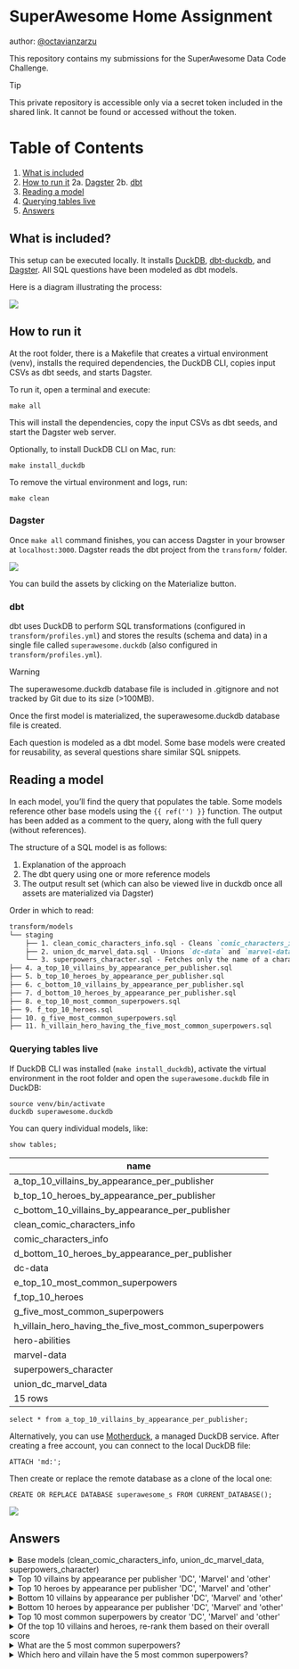 # SuperAwesome Home Assignment
author: [@octavianzarzu](https://www.linkedin.com/in/octavianz/)

This repository contains my submissions for the SuperAwesome Data Code Challenge.

> [!TIP]
> This private repository is accessible only via a secret token included in the shared link. It cannot be found or accessed without the token.

# Table of Contents
1. [What is included](#what-is-included)
2. [How to run it](#how-to-run-it)
    2a. [Dagster](#dagster)
    2b. [dbt](#dbt)
3. [Reading a model](#reading-a-model)
4. [Querying tables live](#querying-tables-live)
5. [Answers](#answers)


## What is included?

This setup can be executed locally. It installs [DuckDB](https://duckdb.org/), [dbt-duckdb](https://github.com/duckdb/dbt-duckdb), and [Dagster](https://dagster.io/). All SQL questions have been modeled as dbt models.

Here is a diagram illustrating the process:

![](./images/superawesome-diagram.png)

## How to run it

At the root folder, there is a Makefile that creates a virtual environment (venv), installs the required dependencies, the DuckDB CLI, copies input CSVs as dbt seeds, and starts Dagster.

To run it, open a terminal and execute:

```
make all
```

This will install the dependencies, copy the input CSVs as dbt seeds, and start the Dagster web server.

Optionally, to install DuckDB CLI on Mac, run:

```
make install_duckdb
```

To remove the virtual environment and logs, run:

```
make clean
```

### Dagster

Once `make all` command finishes, you can access Dagster in your browser at `localhost:3000`. Dagster reads the dbt project from the `transform/` folder.

![](./images/superawesome-dagster.png)

You can build the assets by clicking on the Materialize button.

### dbt 

dbt uses DuckDB to perform SQL transformations (configured in `transform/profiles.yml`) and stores the results (schema and data) in a single file called `superawesome.duckdb` (also configured in `transform/profiles.yml`).

> [!WARNING]
> The superawesome.duckdb database file is included in .gitignore and not tracked by Git due to its size (>100MB).

Once the first model is materialized, the superawesome.duckdb database file is created.

Each question is modeled as a dbt model. Some base models were created for reusability, as several questions share similar SQL snippets.

## Reading a model

In each model, you’ll find the query that populates the table. Some models reference other base models using the `{{ ref('') }}` function. The output has been added as a comment to the query, along with the full query (without references).

The structure of a SQL model is as follows:

1.	Explanation of the approach
2.	The dbt query using one or more reference models
3.	The output result set (which can also be viewed live in duckdb once all assets are materialized via Dagster)

Order in which to read: 

```md
transform/models
└── staging
    ├── 1. clean_comic_characters_info.sql - Cleans `comic_characters_info`. Used in Questions a, b, c, d, f
    ├── 2. union_dc_marvel_data.sql - Unions `dc-data` and `marvel-data`. Used in Questions a, b, c, d, e, f
    └── 3. superpowers_character.sql - Fetches only the name of a character and their superpower. Used in Questions e, g, h
├── 4. a_top_10_villains_by_appearance_per_publisher.sql
├── 5. b_top_10_heroes_by_appearance_per_publisher.sql
├── 6. c_bottom_10_villains_by_appearance_per_publisher.sql
├── 7. d_bottom_10_heroes_by_appearance_per_publisher.sql
├── 8. e_top_10_most_common_superpowers.sql
├── 9. f_top_10_heroes.sql
├── 10. g_five_most_common_superpowers.sql
├── 11. h_villain_hero_having_the_five_most_common_superpowers.sql
```


### Querying tables live 

If DuckDB CLI was installed (`make install_duckdb`), activate the virtual environment in the root folder and open the `superawesome.duckdb` file in DuckDB:

```
source venv/bin/activate
duckdb superawesome.duckdb
```

You can query individual models, like:

```
show tables;
```

|                           name                           |
|----------------------------------------------------------|
| a_top_10_villains_by_appearance_per_publisher             |
| b_top_10_heroes_by_appearance_per_publisher               |
| c_bottom_10_villains_by_appearance_per_publisher          |
| clean_comic_characters_info                               |
| comic_characters_info                                     |
| d_bottom_10_heroes_by_appearance_per_publisher            |
| dc-data                                                   |
| e_top_10_most_common_superpowers                          |
| f_top_10_heroes                                           |
| g_five_most_common_superpowers                            |
| h_villain_hero_having_the_five_most_common_superpowers    |
| hero-abilities                                            |
| marvel-data                                               |
| superpowers_character                                     |
| union_dc_marvel_data                                      |
|                           15 rows                        |

```
select * from a_top_10_villains_by_appearance_per_publisher;
```

Alternatively, you can use [Motherduck](https://motherduck.com/), a managed DuckDB service. After creating a free account, you can connect to the local DuckDB file:

```
ATTACH 'md:';
```

Then create or replace the remote database as a clone of the local one:

```
CREATE OR REPLACE DATABASE superawesome_s FROM CURRENT_DATABASE();
```

![](./images/superawesome-motherduck.png)

## Answers

<details><summary>Base models (clean_comic_characters_info, union_dc_marvel_data, superpowers_character) </summary>

### model: [clean_comic_characters_info](./transform/models/staging/clean_comic_characters_info.sql)

1.  The `Alignment` column (good, bad, neutral, and 7 NA values) identifies a character as either a villain (bad) or a hero (good).
2.  There is only one character that is identified as both a villain (bad) and a hero (good):
    
    ```sql
    SELECT name
    FROM comic_characters_info
    GROUP BY name
    HAVING count(distinct alignment) > 1;
    ```
    
    | Name  |
    |-------|
    | Atlas |
    
    However, this character is labeled differently by different publishers:
    
    | Name  | Alignment | Publisher         |
    |-------|-----------|-------------------|
    | Atlas | good      | Marvel Comics     |
    | Atlas | bad       | DC Comics         |
    
    Most questions focus on publisher-specific answers, so this doesn’t pose an issue.

3.  There are duplicate character names, and some characters appear across multiple publishers (e.g., `Atlas` above). Since no question requires attributes from `comic_characters_info` beyond name, alignment, and publisher, we can safely ‘drop’ the remaining features and select only one entry per character, publisher, and alignment.

    ```sql
    SELECT 
        name, 
        alignment, 
        publisher
    FROM comic_characters_info
    QUALIFY row_number() OVER (PARTITION BY name, alignment, publisher) = 1
    ORDER BY name;
    ```

    **718 rows (734 without filtering)**

    Some characters lack publisher information, but this does not affect our analysis.
    
    This subset will act as the base for further analysis.


    ```sql clean_comic_characters_info
    SELECT 
        name, 
        alignment, 
        publisher
    FROM {{ ref('comic_characters_info') }} 
    QUALIFY row_number() OVER (PARTITION BY name, alignment, publisher) = 1
    ORDER BY name
    ```

### model: [union_dc_marvel_data](./transform/models/staging/union_dc_marvel_data.sql)
    
**dc-data table**

1. The name represents a concatenation of the character name and the universe/comic name (in parentheses). We can extract only the first part (before the parentheses) using `split_part`, but there may be cases where the character name contains parentheses as well. Let’s look at those cases:

    ```sql
    SELECT split_part(name, '(', 1) as character_name 
    FROM "dc-data"
    GROUP BY ALL 
    HAVING count(*) > 1;
    ```

    **17 rows returned, of which:**
    
    - 12 have the same alive status (either deceased or alive in both comics they appear in)
    - 5 have a different status (deceased in one comic, alive in another)

    The only noticeable entry is `Krypto`

    ```sql
    SELECT split_part(name, '(', 1) as character_name, name, alive, appearances 
    FROM "dc-data"
    WHERE name like 'Krypto %';
    ```

    | character_name       | name                             | alive              | appearances |
    |----------------------|----------------------------------|--------------------|-------------|
    | Krypto 	           | Krypto (New Earth)	              | Living Characters  | 109         |
    | Krypto the Earth Dog | Krypto the Earth Dog (New Earth) | Living Characters  | 24          |
    | Krypto 	           | Krypto (Clone) (New Earth)       |	Deceased Characters| 1           |

    Even though it’s a clone/duplicate entry, the status is different, so the additional appearance will count toward the total.

    ```sql
    SELECT split_part(name, '(', 1) as character_name, 
       sum(appearances) 
    FROM "marvel-data"
    GROUP BY character_name
    ```

**marvel-data table** 

1. The same analysis can be done as for the `dc-data` file.

2. Character names are lowercase in `marvel-data`, while in `dc-data` and `comic_characters_info` they are capitalized.


    ```sql union_dc_marvel_data
    WITH 
    clean_dc_data AS 
    (
        SELECT 
            split_part(name, ' (', 1) as character_name, 
            sum(appearances) as appearances
        FROM {{ ref('dc-data') }} 
        GROUP BY character_name
    ),
    clean_marvel_data AS 
    (
        SELECT 
            split_part(name, ' (', 1) as character_name, 
            sum(appearances) as appearances
        FROM {{ ref('marvel-data') }} 
        GROUP BY character_name
    )
    SELECT 'DC Comics' as publisher, character_name, appearances
    FROM clean_dc_data
    UNION 
    SELECT 'Marvel Comics' as publisher, character_name, appearances
    FROM clean_marvel_data
    ```

### model: [superpowers_character](./transform/models/staging/superpowers_character.sql)

1. Cleans up the character name.
    
    ```sql
    SELECT 
        split_part(name, ' (', 1) as name, 
        superpowers
    FROM {{ ref('hero-abilities') }}
    ```

</details>

<details><summary>Top 10 villains by appearance per publisher 'DC', 'Marvel' and 'other'</summary>

### model: [a_top_10_villains_by_appearance_per_publisher](./transform/models/a_top_10_villains_by_appearance_per_publisher.sql)

1. Starting from the [clean_comic_characters_info](./transform/models/staging/clean_comic_characters_info.sql) model, and joining with the appearance data from the [dc-data and marvel-data union](./transform/models/staging/union_dc_marvel_data.sql).

2. Filter only the top 10 villains by appearances per publisher using the `QUALIFY` clause.

    ```sql
    SELECT 
        ccci.name,
        ccci.publisher,
        dmd.appearances
    FROM {{ ref('clean_comic_characters_info') }} ccci
        INNER JOIN {{ ref('union_dc_marvel_data') }} dmd ON lower(ccci.name) = lower(dmd.character_name) AND ccci.publisher = dmd.publisher
    WHERE ccci.alignment = 'bad'
    QUALIFY ROW_NUMBER() OVER (partition by ccci.publisher order by dmd.appearances desc) <= 10
    ORDER BY publisher asc, appearances desc
    ```

    | Name              | Publisher      | Appearances |
    |-------------------|----------------|-------------|
    | Joker             | DC Comics      | 517         |
    | Swamp Thing       | DC Comics      | 309         |
    | Big Barda         | DC Comics      | 216         |
    | Gorilla Grodd     | DC Comics      | 179         |
    | Bane              | DC Comics      | 157         |
    | Maxima            | DC Comics      | 124         |
    | Granny Goodness   | DC Comics      | 115         |
    | Black Manta       | DC Comics      | 95          |
    | Amazo             | DC Comics      | 71          |
    | Mister Mxyzptlk   | DC Comics      | 64          |
    | Sabretooth        | Marvel Comics  | 382         |
    | Venom             | Marvel Comics  | 371         |
    | Mephisto          | Marvel Comics  | 317         |
    | Thanos            | Marvel Comics  | 317         |
    | Bullseye          | Marvel Comics  | 277         |
    | Mandarin          | Marvel Comics  | 193         |
    | Ultron            | Marvel Comics  | 187         |
    | Sebastian Shaw    | Marvel Comics  | 174         |
    | Hela              | Marvel Comics  | 170         |
    | Dormammu          | Marvel Comics  | 132         |

    > Note: Many rows are filtered out when joining with `clean_comics_character_info` (this can be observed by changing from an INNER JOIN to a FULL OUTER JOIN). While one might perform the analysis based on dc-data and marvel-data only, we cannot determine if a character is good or bad without performing this join.

    Extended query without dbt ref's:

    ```sql 

    WITH clean_comics_character_info AS 
    (
        SELECT 
            name, 
            alignment, 
            publisher,
        FROM comic_characters_info
        QUALIFY row_number() OVER (PARTITION BY name, alignment, publisher) = 1
        ORDER BY name
    ),
    clean_dc_data AS 
    (
        SELECT 
            split_part(name, ' (', 1) as character_name, 
            sum(appearances) as appearances
        FROM "dc-data"
        GROUP BY character_name
    ),
    clean_marvel_data AS 
    (
        SELECT 
            split_part(name, ' (', 1) as character_name, 
            sum(appearances) as appearances
        FROM "marvel-data"
        GROUP BY character_name
    ),
    dc_marvel_data AS 
    (
        SELECT 'DC Comics' as publisher, character_name, appearances
        FROM clean_dc_data
        UNION 
        SELECT 'Marvel Comics' as publisher, character_name, appearances
        FROM clean_marvel_data
    )
    SELECT 
        ccci.name,
        ccci.publisher,
        dmd.appearances
    FROM clean_comics_character_info ccci
        INNER JOIN dc_marvel_data dmd ON lower(ccci.name) = lower(dmd.character_name) AND ccci.publisher = dmd.publisher
    WHERE ccci.alignment = 'bad'
    QUALIFY ROW_NUMBER() OVER (partition by ccci.publisher order by dmd.appearances desc) <= 10
    ORDER BY publisher asc, appearances desc
    ```

</details>


<details><summary>Top 10 heroes by appearance per publisher 'DC', 'Marvel' and 'other'</summary>

### model: [b_top_10_heroes_by_appearance_per_publisher.sql](./transform/models/b_top_10_heroes_by_appearance_per_publisher.sql)

1. Same as above, only replacing the alignment condition to be equal to `Good`.

    ```sql
    SELECT 
        ccci.name,
        ccci.publisher,
        dmd.appearances
    FROM {{ ref('clean_comic_characters_info') }} ccci
        INNER JOIN {{ ref('union_dc_marvel_data') }} dmd ON lower(ccci.name) = lower(dmd.character_name) AND ccci.publisher = dmd.publisher
    WHERE ccci.alignment = 'good'
    QUALIFY ROW_NUMBER() OVER (partition by ccci.publisher order by dmd.appearances desc) <= 10
    ORDER BY publisher asc, appearances desc
    ```

    | Name              | Publisher      | Appearances |
    |-------------------|----------------|-------------|
    | Batman            | DC Comics      | 3093        |
    | Superman          | DC Comics      | 2496        |
    | Wonder Woman      | DC Comics      | 1231        |
    | Aquaman           | DC Comics      | 1121        |
    | Flash             | DC Comics      | 1028        |
    | Alan Scott        | DC Comics      | 969         |
    | Alfred Pennyworth | DC Comics      | 930         |
    | Kyle Rayner       | DC Comics      | 716         |
    | Guy Gardner       | DC Comics      | 593         |
    | John Stewart      | DC Comics      | 549         |
    | Spider-Man        | Marvel Comics  | 4043        |
    | Captain America   | Marvel Comics  | 3362        |
    | Wolverine         | Marvel Comics  | 3062        |
    | Iron Man          | Marvel Comics  | 2966        |
    | Thor              | Marvel Comics  | 2259        |
    | Hulk              | Marvel Comics  | 2019        |
    | Vision            | Marvel Comics  | 1137        |
    | Jean Grey         | Marvel Comics  | 1115        |
    | Emma Frost        | Marvel Comics  | 886         |
    | Luke Cage         | Marvel Comics  | 862         |

</details>


<details><summary>Bottom 10 villains by appearance per publisher 'DC', 'Marvel' and 'other'</summary>

### model: [c_bottom_10_villains_by_appearance_per_publisher.sql](./transform/models/c_bottom_10_villains_by_appearance_per_publisher.sql)

1. Same query as in Question 1, but changing the ordering in the QUALIFY clause from 
`dmd.appearances DESC` to `dmd.appearances ASC`, and updating the ORDER BY in the outer query for readability.

    ```sql
    SELECT 
        ccci.name,
        ccci.publisher,
        dmd.appearances
    FROM {{ ref('clean_comic_characters_info') }} ccci
        INNER JOIN {{ ref('union_dc_marvel_data') }} dmd ON lower(ccci.name) = lower(dmd.character_name) AND ccci.publisher = dmd.publisher
    WHERE ccci.alignment = 'bad'
    QUALIFY ROW_NUMBER() OVER (partition by ccci.publisher order by dmd.appearances asc) <= 10
    ORDER BY publisher asc, appearances asc
    ```

    | Name              | Publisher      | Appearances |
    |-------------------|----------------|-------------|
    | White Canary      | DC Comics      | 6           |
    | Siren             | DC Comics      | 8           |
    | Faora             | DC Comics      | 15          |
    | Parademon         | DC Comics      | 15          |
    | Atlas             | DC Comics      | 16          |
    | Steppenwolf       | DC Comics      | 23          |
    | Trigon            | DC Comics      | 58          |
    | Mister Mxyzptlk   | DC Comics      | 64          |
    | Amazo             | DC Comics      | 71          |
    | Black Manta       | DC Comics      | 95          |
    | Bird-Man          | Marvel Comics  | 1           |
    | Tiger Shark       | Marvel Comics  | 1           |
    | Abomination       | Marvel Comics  | 1           |
    | Hydro-Man         | Marvel Comics  | 1           |
    | Yellow Claw       | Marvel Comics  | 1           |
    | Black Mamba       | Marvel Comics  | 1           |
    | Apocalypse        | Marvel Comics  | 2           |
    | Red Skull         | Marvel Comics  | 2           |
    | Vulture           | Marvel Comics  | 2           |
    | Snake-Eyes        | Marvel Comics  | 3           |

</details>

<details><summary> Bottom 10 heroes by appearance per publisher 'DC', 'Marvel' and 'other'</summary>

### model: [d_bottom_10_heroes_by_appearance_per_publisher.sql](./transform/models/d_bottom_10_heroes_by_appearance_per_publisher.sql)

1. Same query as in Question 2, but changing the ordering in the QUALIFY clause from 
`dmd.appearances DESC` to `dmd.appearances ASC`, and updating the ORDER BY in the outer query for readability.

    ```sql
    SELECT 
        ccci.name,
        ccci.publisher,
        dmd.appearances
    FROM {{ ref('clean_comic_characters_info') }} ccci
        INNER JOIN {{ ref('union_dc_marvel_data') }} dmd ON lower(ccci.name) = lower(dmd.character_name) AND ccci.publisher = dmd.publisher
    WHERE ccci.alignment = 'good'
    QUALIFY ROW_NUMBER() OVER (partition by ccci.publisher order by dmd.appearances asc) <= 10
    ORDER BY publisher asc, appearances asc

    ```

    | Name              | Publisher      | Appearances |
    |-------------------|----------------|-------------|
    | White Canary      | DC Comics      | 6           |
    | Siren             | DC Comics      | 8           |
    | Faora             | DC Comics      | 15          |
    | Parademon         | DC Comics      | 15          |
    | Atlas             | DC Comics      | 16          |
    | Steppenwolf       | DC Comics      | 23          |
    | Trigon            | DC Comics      | 58          |
    | Mister Mxyzptlk   | DC Comics      | 64          |
    | Amazo             | DC Comics      | 71          |
    | Black Manta       | DC Comics      | 95          |
    | Bird-Man          | Marvel Comics  | 1           |
    | Tiger Shark       | Marvel Comics  | 1           |
    | Abomination       | Marvel Comics  | 1           |
    | Hydro-Man         | Marvel Comics  | 1           |
    | Yellow Claw       | Marvel Comics  | 1           |
    | Black Mamba       | Marvel Comics  | 1           |
    | Apocalypse        | Marvel Comics  | 2           |
    | Red Skull         | Marvel Comics  | 2           |
    | Vulture           | Marvel Comics  | 2           |
    | Snake-Eyes        | Marvel Comics  | 3           |

</details>

<details><summary> Top 10 most common superpowers by creator 'DC', 'Marvel' and 'other'</summary>

### model: [e_top_10_most_common_superpowers.sql](./transform/models/e_top_10_most_common_superpowers.sql)

1. Join superpowers with clean_dc_marvel_data (similar to Questions 1, 2, 3, and 4).

    ```sql
    WITH superpowers AS 
    (
    SELECT 
            name,
            superpowers
    FROM {{ ref('superpowers_character') }}
    ),
    dc_marvel_data AS 
    (
        SELECT 
            publisher, 
            character_name
        FROM {{ ref("union_dc_marvel_data")}}
    ),
    publisher_superpowers_join AS
    (
        SELECT 
            sp.name,
            dmd.publisher,
            sp.superpowers
        FROM superpowers sp
            INNER JOIN dc_marvel_data dmd ON lower(sp.name) = lower(dmd.character_name)
    ),
    ..
    ```

2. Convert the `superpowers` column into an array and using UNNEST so each superpower from the array appears on a separate row for each publisher.

    ```sql 
    ,
    publisher_superpowers_join_unnest AS 
    (
    SELECT 
        UNNEST(CAST(superpowers AS VARCHAR[])) as superpower, 
        publisher
    FROM publisher_superpowers_join
    )
    ...
    ```

3. Count how many times each superpower is mentioned per publisher and apply the same QUALIFY clause as in Questions 1-4 to only output the top 10 per publisher.

    ```sql 
    SELECT 
        replace(superpower,'''','') as superpower,
        publisher,
        count(*) as count  
    FROM publisher_superpowers_join_unnest
    GROUP BY superpower, publisher
    QUALIFY ROW_NUMBER() OVER (partition by publisher order by count(*) desc) <= 10
    ORDER BY publisher, count(*) DESC
    ```

**Final query**:

    ```sql 
    WITH superpowers AS 
    (
    SELECT 
            name,
            superpowers
    FROM {{ ref('superpowers_character') }}
    ),
    dc_marvel_data AS 
    (
        SELECT 
            publisher, 
            character_name
        FROM {{ ref("union_dc_marvel_data")}}
    ),
    publisher_superpowers_join AS
    (
        SELECT 
            sp.name,
            dmd.publisher,
            sp.superpowers
        FROM superpowers sp
            INNER JOIN dc_marvel_data dmd ON lower(sp.name) = lower(dmd.character_name)
    ),
    publisher_superpowers_join_unnest AS 
    (
    SELECT 
        UNNEST(CAST(superpowers AS VARCHAR[])) as superpower, 
        publisher
    FROM publisher_superpowers_join
    )
    SELECT 
        replace(superpower,'''','') as superpower,
        publisher,
        count(*) as count  
    FROM publisher_superpowers_join_unnest
    GROUP BY superpower, publisher
    QUALIFY ROW_NUMBER() OVER (partition by publisher order by count(*) desc) <= 10
    ORDER BY publisher, count(*) DESC
    ```

    | Name              | Publisher      | Appearances |
    |-------------------|----------------|-------------|
    | White Canary      | DC Comics      | 6           |
    | Siren             | DC Comics      | 8           |
    | Faora             | DC Comics      | 15          |
    | Parademon         | DC Comics      | 15          |
    | Atlas             | DC Comics      | 16          |
    | Steppenwolf       | DC Comics      | 23          |
    | Trigon            | DC Comics      | 58          |
    | Mister Mxyzptlk   | DC Comics      | 64          |
    | Amazo             | DC Comics      | 71          |
    | Black Manta       | DC Comics      | 95          |
    | Bird-Man          | Marvel Comics  | 1           |
    | Tiger Shark       | Marvel Comics  | 1           |
    | Abomination       | Marvel Comics  | 1           |
    | Hydro-Man         | Marvel Comics  | 1           |
    | Yellow Claw       | Marvel Comics  | 1           |
    | Black Mamba       | Marvel Comics  | 1           |
    | Apocalypse        | Marvel Comics  | 2           |
    | Red Skull         | Marvel Comics  | 2           |
    | Vulture           | Marvel Comics  | 2           |
    | Snake-Eyes        | Marvel Comics  | 3           |

</details>

<details><summary> Of the top 10 villains and heroes, re-rank them based on their overall score</summary>

### model: [f_top_10_heroes.sql](./transform/models/f_top_10_heroes.sql)

1. Let’s start with the result from Questions 1 and 2 and remove the `alignment = 'good'` condition to retrieve both villains and heroes.

    ```sql
    WITH top_10_villains_and_heroes AS 
    (
        SELECT 
            ccci.name,
            ccci.publisher,
            dmd.appearances
        FROM {{ ref('clean_comic_characters_info') }} ccci
            INNER JOIN {{ ref('union_dc_marvel_data') }} dmd ON lower(ccci.name) = lower(dmd.character_name) AND ccci.publisher = dmd.publisher
        QUALIFY ROW_NUMBER() OVER (partition by '' order by dmd.appearances desc) <= 10
        ORDER BY appearances desc
    ),
    ```

2. Now, let’s join the `hero-abilities` table to get the `overall_score`. As we can see, there are duplicate entries for character names since a character may appear in multiple comics. We will calculate the average `overall_score` for each character. 

    > But, we encounter an error! Strings `∞` and `-` are part of the data. Let's use a CASE statement to replace these values: ∞ as 10000 (max value in the dataset is less than 1000) and - as 0. 

    ```sql
    SELECT 
        split_part(name, ' (', 1) as name, 
        AVG(CASE WHEN overall_score = '∞' THEN 10000 WHEN overall_score = '-' THEN 0 ELSE overall_score::INTEGER END) as overall_score
    FROM "hero-abilities"
    GROUP BY ALL;
    ``` 

3. Let's join the two datasets and order by the `overall_score`:

    ```sql
    WITH top_10_villains_and_heroes AS 
    (
        SELECT 
            ccci.name,
            ccci.publisher,
            dmd.appearances
        FROM {{ ref('clean_comic_characters_info') }} ccci
            INNER JOIN {{ ref('union_dc_marvel_data') }} dmd ON lower(ccci.name) = lower(dmd.character_name) AND ccci.publisher = dmd.publisher
        QUALIFY ROW_NUMBER() OVER (partition by '' order by dmd.appearances desc) <= 10
        ORDER BY appearances desc
    ),
    overall_score_by_character AS 
    (
    SELECT 
        split_part(name, ' (', 1) as name, 
        AVG(CASE WHEN overall_score = '∞' THEN 10000 WHEN overall_score = '-' THEN 0 ELSE overall_score::INTEGER END) as overall_score
    FROM {{ ref('hero-abilities')}}
    GROUP BY ALL
    )
    SELECT 
    t10.name,
    t10.publisher,
    t10.appearances,
    osc.overall_score
    FROM top_10_villains_and_heroes t10 
    LEFT JOIN overall_score_by_character osc ON t10.name = osc.name
    ORDER BY overall_score DESC
    ```

    | Name            | Publisher      | Appearances | Overall_score        |
    |-----------------|----------------|-------------|----------------------|
    | Hulk            | Marvel Comics  | 2019        | 32                   |
    | Iron Man        | Marvel Comics  | 2966        | 22.8                 |
    | Wonder Woman    | DC Comics      | 1231        | 19.66666666666668    |
    | Superman        | DC Comics      | 2496        | 17                   |
    | Vision          | Marvel Comics  | 1137        | 13                   |
    | Captain America | Marvel Comics  | 3362        | 9.66666666666666     |
    | Wolverine       | Marvel Comics  | 3062        | 8.5                  |
    | Batman          | DC Comics      | 3093        | 8                    |
    | Spider-Man      | Marvel Comics  | 4043        | 7.66666666666667     |
    | Thor            | Marvel Comics  | 2259        |                      |


    > We have used a `LEFT JOIN` given tha hero-abilities dataset doesn't contain an entry for Thor (only Thor Girl).

</details>


<details><summary> What are the 5 most common superpowers?</summary>

### model: [g_five_most_common_superpowers.sql](./transform/models/g_five_most_common_superpowers.sql)

1. We’ll use the first part of the answer from Question 5 and remove the join with the publisher.

    ```sql
    WITH superpowers AS 
    (
    SELECT 
            name,
            superpowers
    FROM {{ ref('superpowers_character') }}
    ),
    superpowers_unnest AS
    (
    SELECT 
        name,
        UNNEST(CAST(superpowers AS VARCHAR[])) as superpower
    FROM superpowers
    )
    SELECT 
        replace(superpower,'''','') as superpower,
        count(*) as count  
    FROM superpowers_unnest
    GROUP BY superpower
    QUALIFY ROW_NUMBER() OVER (partition by '' order by count(*) desc) <= 5
    ORDER BY count(*) DESC
    ```

    | Superpower      | Count |
    |-----------------|-------|
    | Agility         | 625   |
    | Stamina         | 587   |
    | Super Strength  | 582   |
    | Durability      | 557   |
    | Reflexes        | 483   |

</details>


<details><summary> Which hero and villain have the 5 most common superpowers?</summary>

### model: [h_villain_hero_having_the_five_most_common_superpowers.sql](./transform/models/h_villain_hero_having_the_five_most_common_superpowers.sql)

1. We’ll use the answer from Question 7 and join it back with `hero-abilities` to perform array searching via an INNER JOIN. Lastly, we will filter for characters who have all five of the most common superpowers.

    ```sql
    WITH superpowers AS 
    (
    SELECT 
            name,
            superpowers
    FROM {{ ref('superpowers_character') }}
    ),
    superpowers_unnest AS
    (
    SELECT 
        name,
        UNNEST(CAST(superpowers AS VARCHAR[])) as superpower
    FROM superpowers
    ), top_5_superpowers AS 
    (
    SELECT
        superpower,
        count
    FROM {{ ref("g_five_most_common_superpowers")}}
    )
    SELECT su.name
    FROM superpowers_unnest su 
    INNER JOIN top_5_superpowers t5s ON replace(su.superpower,'''','') = t5s.superpower
    GROUP BY su.name
    HAVING COUNT(*) = 5
    ```

    # 199 rows returned. 

    | Name                    |
    |--------------------------|
    | A-Bomb                   |
    | Asura                    |
    | Commander Machia         |
    | Darth Nox                |
    | Devilman                 |
    | Fangtom                  |
    | Goku                     |
    | Hancock                  |
    | Harry Osborn             |
    | Hourman                  |
    | Kenshiro                 |
    | Killow                   |
    | Kisame                   |
    | Kruncha                  |
    | Lady Deadpool            |
    | Laira                    |
    | Life Entity              |
    | Namor                    |
    | Resurrection Spawn       |
    | Skales                   |
    | Spider-Gwen              |
    | The Executioner          |
    | The Great Devourer       |
    | Ultron                   |
    | Volstagg                 |
    | Angela                   |
    | Azrael                   |
    | Brainiac 5               |
    | Captain Britain          |
    | Damien Darhk             |
    | Garmadon                 |
    | Graviton                 |
    | Hogun                    |
    | Hybrid                   |
    | Invincible               |
    | Killian                  |
    | Kylo Ren                 |
    | Lucifer                  |
    | Mario                    |
    | Nadakhan                 |
    | Old King Thor            |
    | Puck                     |
    | Reign                    |
    | Shadow The Hedgehog      |
    | Skaar                    |
    | Stargirl                 |
    | The Keeper               |
    | The One Below All        |
    | Zane                     |
    | Attuma                   |
    | Bloodaxe                 |
    | Buri                     |
    | Chop'rai                 |
    | Cyborg Superman          |
    | Dante                    |
    | Dark Phoenix             |
    | Doctor Occult            |
    | Ghost Rider 2099         |
    | Grid                     |
    | Icon                     |
    | Infernal Hulk            |
    | Killmonger               |
    | Legolas                  |
    | Nagato Uzumaki           |
    | Nightcrawler             |
    | Nomad                    |
    | Samukai                  |
    | Samurai Mech (Stone Army) |
    | The Goon                 |
    | Venompool                |
    | Wesker                   |
    | World Breaker Hulk       |
    | Big Barda                |
    | Black Bolt               |
    | Caesar                   |
    | Captain Soto             |
    | Commander Blunck         |
    | Cull Obsidian            |
    | Death Seed Draken        |
    | Doom Slayer              |
    | Firestorm II             |
    | First Spinjitzu Master   |
    | General Cryptor          |
    | Grand Master Skywalker   |
    | Immortal Hulk            |
    | Iron Baron               |
    | Mongul                   |
    | Ragman                   |
    | Samurai X                |
    | Sasuke Uchiha            |
    | Scorpion                 |
    | Strange Visitor Superman |
    | The Crow                 |
    | The Upgrade              |
    | Toad                     |
    | Tobirama Senju           |
    | Ursa Major               |
    | Violator                 |
    | Warpath                  |
    | Abe Sapien               |
    | Acidicus                 |
    | Big Boss                 |
    | Catwoman                 |
    | Darth Maul               |
    | Fëanor                   |
    | Golden Ninja             |
    | Gorilla Grodd            |
    | Incredible Hulk          |
    | Lightray                 |
    | Mongul The Elder         |
    | Mystique                 |
    | Namorita                 |
    | Omega                    |
    | Powerboy                 |
    | Queen Hippolyta          |
    | Shisui Uchiha            |
    | Silk                     |
    | Solid Snake              |
    | Steel Serpent            |
    | The Rival                |
    | Vixen                   |
    | White Wolf               |
    | Wonder Girl              |
    | Zero                     |
    | Achilles Warkiller       |
    | Amazo                    |
    | Anti-Spawn               |
    | Bumblebee                |
    | Firestorm                |
    | Giant Stone Warrior      |
    | Heart Of The Monster Hulk|
    | Honey Badger             |
    | John Constantine         |
    | Kratos                   |
    | Lashina                  |
    | Madara Uchiha            |
    | Mistake                  |
    | Morlun                   |
    | Percy Jackson            |
    | Proxima Midnight         |
    | Raiden                   |
    | Selene                   |
    | Spider-Woman             |
    | Symbiote Wolverine       |
    | Thanos                   |
    | Vixen II                 |
    | Yang                     |
    | Zoom                     |
    | Angel Of Death           |
    | Annihilus                |
    | Battlestar               |
    | Bizarro-Girl             |
    | Bor Burison              |
    | Caliban                  |
    | Captain Mar-vell         |
    | Destroyer                |
    | Doomguy                  |
    | General Kozu             |
    | Granny Goodness          |
    | Green Lantern            |
    | Hellboy                  |
    | Hive                     |
    | Homelander               |
    | Karlof                   |
    | Lar Gand                 |
    | Martian Manhunter        |
    | Sonic The Hedgehog       |
    | Vampire Batman           |
    | Vergil                   |
    | Vili                     |
    | Alita                    |
    | Anacondrai Serpent       |
    | Aquaman                  |
    | Aspheera                 |
    | Balder                   |
    | Buffy                    |
    | Cheetah III              |
    | Corvus Glaive            |
    | Cosmic Hulk              |
    | Donna Troy               |
    | Dracula                  |
    | Gaara                    |
    | Gamora                   |
    | Goblin Force             |
    | Iron Destroyer           |
    | Kapau'rai                |
    | Lady Deathstrike         |
    | Lizard                   |
    | Lord Garmadon            |
    | Naruto Uzumaki           |
    | Omni-Man                 |
    | Reverse Flash            |
    | Scarlet Spider II        |
    | Shao Kahn                |
    | Shin Godzilla            |
    | Songbird                 |
    | Supergirl                |
    | T-X                      |
    | The Beyonder             |

</details>
